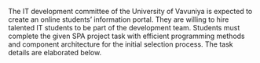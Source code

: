 The IT development committee of the University of Vavuniya is expected to create an online students’ information portal. 
They are willing to hire talented IT students to be part of the development team. Students must complete the given SPA project task 
with efficient programming methods and component architecture for the initial selection process. The task details are elaborated below.
 
